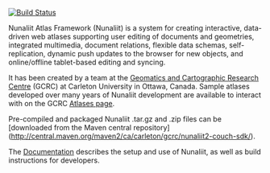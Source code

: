 [![Build Status](https://travis-ci.org/GCRC/nunaliit.png)](https://travis-ci.org/GCRC/nunaliit)

Nunaliit Atlas Framework (Nunaliit) is a system for creating interactive, data-driven web atlases supporting user
editing of documents and geometries, integrated multimedia, document relations, flexible data schemas, self-replication,
dynamic push updates to the browser for new objects, and online/offline tablet-based editing and syncing.

It has been created by a team at the [Geomatics and Cartographic Research Centre](http://gcrc.carleton.ca) (GCRC) at
Carleton University in Ottawa, Canada. Sample atlases developed over many years of Nunaliit development are available to
interact with on the GCRC [Atlases page](https://gcrc.carleton.ca/confluence/x/7wEV).

Pre-compiled and packaged Nunaliit .tar.gz and .zip files can be [downloaded from the Maven central repository]
(http://central.maven.org/maven2/ca/carleton/gcrc/nunaliit2-couch-sdk/).

The [Documentation](https://github.com/GCRC/nunaliit/wiki/Nunaliit-Atlas-Framework-Documentation)
describes the setup and use of Nunaliit, as well as build instructions for developers.
